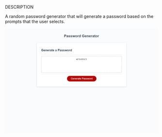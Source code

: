 DESCRIPTION

A random password generator that will generate a password based on the prompts that the user selects.

![alt text](Assets\127.0.0.1_5500_Develop_index.html.png)
